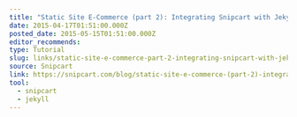 ```yaml
---
title: "Static Site E-Commerce (part 2): Integrating Snipcart with Jekyll"
date: 2015-04-17T01:51:00.000Z
posted_date: 2015-05-15T01:51:00.000Z
editor_recommends:
type: Tutorial
slug: links/static-site-e-commerce-part-2-integrating-snipcart-with-jekyll
source: Snipcart
link: https://snipcart.com/blog/static-site-e-commerce-(part-2)-integrating-snipcart-with-jekyll/
tool:
  - snipcart
  - jekyll
---
```





